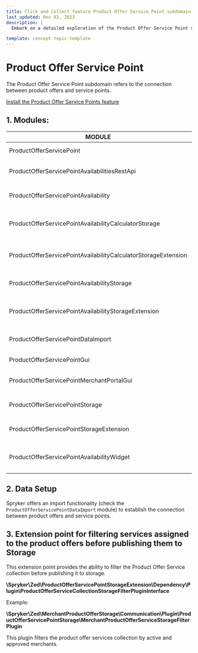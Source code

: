 ```yaml
---
title: Click and Collect feature Product Offer Service Point subdomain walkthrough
last_updated: Nov 02, 2023
description: |
  Embark on a detailed exploration of the Product Offer Service Point subdomain in the Click and Collect feature. Understand the connection between product offers and service points, and learn how to install and configure the necessary modules for seamless integration. Discover the significance of data setup and explore extension points for filtering services assigned to product offers before publishing them to storage.

template: concept-topic-template
---
```


# Product Offer Service Point

The Product Offer Service Point subdomain refers to the connection between product offers and service points.

[Install the Product Offer Service Points feature](/docs/pbc/all/install-features/{{page.version}}/install-the-product-offer-service-points-feature.html)

## 1. Modules:

| MODULE                                                         | EXPECTED DIRECTORY                                                                   |
|----------------------------------------------------------------|--------------------------------------------------------------------------------------|
| ProductOfferServicePoint                                       | vendor/spryker/product-offer-service-point                                           |
| ProductOfferServicePointAvailabilitiesRestApi                  | vendor/spryker/product-offer-service-point-availabilities-rest-api                   |
| ProductOfferServicePointAvailability                           | vendor/spryker/product-offer-service-point-availability                              |
| ProductOfferServicePointAvailabilityCalculatorStorage          | vendor/spryker/product-offer-service-point-availability-calculator-storage           |
| ProductOfferServicePointAvailabilityCalculatorStorageExtension | vendor/spryker/product-offer-service-point-availability-calculator-storage-extension |
| ProductOfferServicePointAvailabilityStorage                    | vendor/spryker/product-offer-service-point-availability-storage                      |
| ProductOfferServicePointAvailabilityStorageExtension           | vendor/spryker/product-offer-service-point-availability-storage-extension            |
| ProductOfferServicePointDataImport                             | vendor/spryker/product-offer-service-point-data-import                               |
| ProductOfferServicePointGui                                    | vendor/spryker/product-offer-service-point-gui                                       |
| ProductOfferServicePointMerchantPortalGui                      | vendor/spryker/product-offer-service-point-merchant-portal-gui                       |
| ProductOfferServicePointStorage                                | vendor/spryker/product-offer-service-point-storage                                   |
| ProductOfferServicePointStorageExtension                       | vendor/spryker/product-offer-service-point-storage-extension                         |
| ProductOfferServicePointAvailabilityWidget                     | vendor/spryker-shop/product-offer-service-point-availability-widget                  |

## 2. Data Setup

Spryker offers an import functionality (check the `ProductOfferServicePointDataImport` module) to establish the connection between product offers and service points.

## 3. Extension point for filtering services assigned to the product offers before publishing them to Storage

This extension point provides the ability to filter the Product Offer Service collection before publishing it to storage.

**\Spryker\Zed\ProductOfferServicePointStorageExtension\Dependency\Plugin\ProductOfferServiceCollectionStorageFilterPluginInterface**

Example:

**\Spryker\Zed\MerchantProductOfferStorage\Communication\Plugin\ProductOfferServicePointStorage\MerchantProductOfferServiceStorageFilterPlugin**

This plugin filters the product offer services collection by active and approved merchants.
